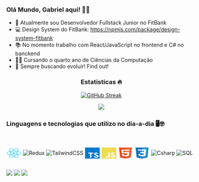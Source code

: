 ### Olá Mundo, Gabriel aqui! 👋😎

- 🔭 Atualmente sou Desenvolvedor Fullstack Junior no FitBank
- 💻 Design System do FitBank: https://npmjs.com/package/design-system-fitbank
- 📚 No momento trabalho com React/JavaScript no frontend e C# no banckend 
- 👨‍🎓 Cursando o quarto ano de Ciências da Computação
- 🚀 Sempre buscando evoluir! Find out!

<div align="center">
<!--     <h3 align="left">⭐ Stats ⭐</h3> -->
    
  ### Estatisticas 🔥
    
 [![GitHub Streak](http://github-readme-streak-stats.herokuapp.com?user=gabwestside&theme=dracula&date_format=M%20j%5B%2C%20Y%5D&border=DDDDDD)](https://git.io/streak-stats)
  
<!--   <a href="https://github.com/gabwestside">
  <img height="180em" src="https://github-readme-stats.vercel.app/api?username=gabwestside&show_icons=true&theme=dracula&include_all_commits=true&count_private=true"/> -->
  <img height="180em" src="https://github-readme-stats.vercel.app/api/top-langs/?username=gabwestside&layout=compact&langs_count=7&theme=dracula"/>
  
</div>

 ### Linguagens e tecnologias que utilizo no dia-a-dia 🖥️🤓

<div style="display: inline_block"><br>
  <p>
      <img align="center" alt="React" height="30" width="40" src="https://raw.githubusercontent.com/devicons/devicon/master/icons/react/react-original.svg">
      <img align="center" alt="Redux" height="30" width="40"  src="https://cdn.jsdelivr.net/gh/devicons/devicon/icons/redux/redux-original.svg" />
      <img align="center" alt="TailwindCSS" height="30" width="40" src="https://cdn.jsdelivr.net/gh/devicons/devicon/icons/tailwindcss/tailwindcss-original-wordmark.svg" />
      <img align="center" alt="Ts" height="30" width="40" src="https://raw.githubusercontent.com/devicons/devicon/master/icons/typescript/typescript-plain.svg">
      <img align="center" alt="Js" height="30" width="40" src="https://raw.githubusercontent.com/devicons/devicon/master/icons/javascript/javascript-plain.svg">
      <img align="center" alt="HTML" height="30" width="40" src="https://raw.githubusercontent.com/devicons/devicon/master/icons/html5/html5-original.svg">
      <img align="center" alt="CSS" height="30" width="40" src="https://raw.githubusercontent.com/devicons/devicon/master/icons/css3/css3-original.svg">
<!--       <img align="center" alt="Dotnet" height="30" width="40" src="https://cdn.jsdelivr.net/gh/devicons/devicon/icons/dot-net/dot-net-plain-wordmark.svg" /> -->
      <img align="center" alt="Csharp" height="30" width="40" src="https://cdn.jsdelivr.net/gh/devicons/devicon/icons/csharp/csharp-original.svg" />
<!--       <img align="center" alt="Postgrees" height="30" width="40" src="https://cdn.jsdelivr.net/gh/devicons/devicon/icons/postgresql/postgresql-original.svg" /> -->
      <img align="center" alt="SQL" height="30" width="40" src="https://cdn.jsdelivr.net/gh/devicons/devicon/icons/microsoftsqlserver/microsoftsqlserver-plain-wordmark.svg" />
  </p>
<!--   <p align="center">
      <img align="center" alt="HTML" height="30" width="40" src="https://raw.githubusercontent.com/devicons/devicon/master/icons/html5/html5-original.svg">
      <img align="center" alt="CSS" height="30" width="40" src="https://raw.githubusercontent.com/devicons/devicon/master/icons/css3/css3-original.svg">
      <img align="center" alt="Java" height="30" width="40" src="https://cdn.jsdelivr.net/gh/devicons/devicon/icons/java/java-original.svg" />
      <img align="center" alt="Python" height="30" width="40" src="https://cdn.jsdelivr.net/gh/devicons/devicon/icons/python/python-original.svg" />
      <img align="center" alt="Ruby" height="30" width="40" src="https://cdn.jsdelivr.net/gh/devicons/devicon/icons/ruby/ruby-plain-wordmark.svg" />
    </p> -->

  <img align="right" alt="" src="">
</div>
    
    

 ##
  
<div>
  <a href="https://www.linkedin.com/in/gabriel-rodrigues-706541200/" target="_blank"><img src="https://img.shields.io/badge/-LinkedIn-%230077B5?style=for-the-badge&logo=linkedin&logoColor=white" target="_blank"></a> 
  <a href="https://www.instagram.com/gabwestside" target="_blank"><img src="https://img.shields.io/badge/-Instagram-%23E4405F?style=for-the-badge&logo=instagram&logoColor=white" target="_blank"></a>
  <a href = "mailto:gabrielnfl13@gmail.com"><img src="https://img.shields.io/badge/-Gmail-%23333?style=for-the-badge&logo=gmail&logoColor=white" target="_blank"></a>
 
</div>
